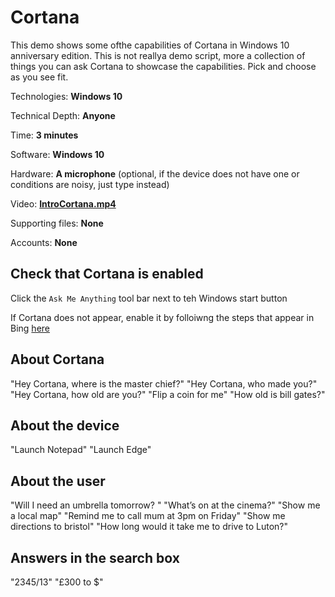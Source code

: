 # Cortana
This demo shows some ofthe capabilities of Cortana in Windows 10 anniversary edition. This is not reallya demo script, more a collection of things you can ask Cortana to showcase the capabilities. Pick and choose as you see fit.

Technologies: **Windows 10**

Technical Depth: **Anyone**

Time: **3 minutes**

Software: **Windows 10**

Hardware: **A microphone** (optional, if the device does not have one or conditions are noisy, just type instead)

Video: **[IntroCortana.mp4](https://github.com/dxuk/Future-Decoded-2016-Stand-Demos/blob/master/Cortana/IntroCortana.mp4)**
 
Supporting files: **None**

Accounts: **None**

## Check that Cortana is enabled
Click the `Ask Me Anything` tool bar next to teh Windows start button

If Cortana does not appear, enable it by folloiwng the steps that appear in Bing [here](http://www.bing.com/search?q=how+to+enable+cortana+uk+windows+10+anniversary&qs=n&form=QBRE&pq=how+to+enable+cortana+uk+windows+10+anniversary&sc=0-47&sp=-1&sk=&cvid=9F2815B01E094806AF7952507AE930EB) 

## About Cortana
"Hey Cortana, where is the master chief?"
"Hey Cortana, who made you?"
"Hey Cortana, how old are you?"
"Flip a coin for me"
"How old is bill gates?"

## About the device
"Launch Notepad"
"Launch Edge" 

## About the user
"Will I need an umbrella tomorrow? "
"What’s on at the cinema?"
"Show me a local map"
"Remind me to call mum at 3pm on Friday" 
"Show me directions to bristol"
"How long would it take me to drive to Luton?"

## Answers in the search box
"2345/13" 
"£300 to $"
